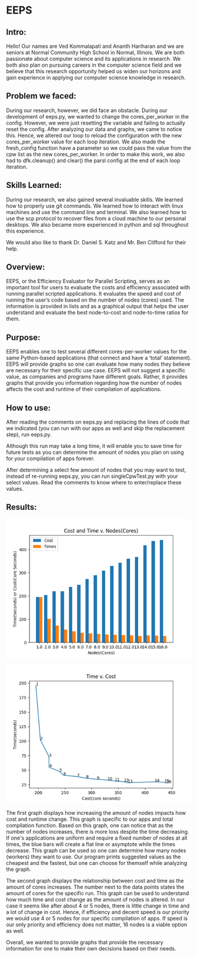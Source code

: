 # EEPS

## Intro:

Hello! Our names are Ved Kommalapati and Ananth Hariharan and we are seniors at Normal Community High School in Normal, Illinois. We are both passionate about computer science and its applications in research. We both also plan on pursuing careers in the computer science field and we believe that this research opportunity helped us widen our horizons and gain experience in applying our computer science knowledge in research. 

## Problem we faced:
During our research, however, we did face an obstacle. During our development of eeps.py, we wanted to change the cores_per_worker in the config. However, we were just resetting the variable and failing to actually reset the config. After analyzing our data and graphs, we came to notice this. Hence, we altered our loop to reload the configuration with the new cores_per_worker value for each loop iteration. We also made the fresh_config function have a parameter so we could pass the value from the cpw list as the new cores_per_worker. In order to make this work, we also had to dfk.cleanup() and clear() the parsl config at the end of each loop iteration. 

## Skills Learned:
During our research, we also gained several invaluable skills. We learned how to properly use git commands. We learned how to interact with linux machines and use the command line and terminal. We also learned how to use the scp protocol to recover files from a cloud machine to our personal desktops. We also became more experienced in python and sql throughout this experience.

We would also like to thank Dr. Daniel S. Katz and Mr. Ben Clifford for their help. 

## Overview:

EEPS, or the Efficiency Evaluator for Parallel Scripting, serves as an important tool for users to evaluate the costs and efficiency associated with running parallel scripted applications. It evaluates the speed and cost of running the user’s code based on the number of nodes (cores) used. The information is provided in lists and as a graphical output that helps the user understand and evaluate the best node-to-cost and node-to-time ratios for them.

## Purpose:

EEPS enables one to test several different cores-per-worker values for the same Python-based applications (that connect and have a ‘total’ statement). EEPS will provide graphs so one can evaluate how many nodes they believe are necessary for their specific use case. EEPS will not suggest a specific value, as companies and programs have different goals. Rather, it provides graphs that provide you information regarding how the number of nodes affects the cost and runtime of their compilation of applications.

## How to use:

After reading the comments on eeps.py and replacing the lines of code that we indicated (you can run with our apps as well and skip the replacement step), run eeps.py.

Although this run may take a long time, it will enable you to save time for future tests as you can determine the amount of nodes you plan on using for your compilation of apps forever.

After determining a select few amount of nodes that you may want to test, instead of re-running eeps.py, you can run singleCpwTest.py with your select values. Read the comments to know where to enter/replace these values.

## Results:

![Image of Graph 1](https://raw.githubusercontent.com/kommav/EEPS/main/images/CTvN.png)

![Image of Graph 2](https://raw.githubusercontent.com/kommav/EEPS/main/images/CpTvN.png)

The first graph displays how increasing the amount of nodes impacts how cost and runtime change. This graph is specific to our apps and total compilation function. Based on this graph, one can notice that as the number of nodes increases, there is more loss despite the time decreasing. If one's applications are uniform and require a fixed number of nodes at all times, the blue bars will create a flat line or asymptote while the times decrease. This graph can be used so one can determine how many nodes (workers) they want to use. Our program prints suggested values as the cheapest and the fastest, but one can choose for themself while analyzing the graph.

The second graph displays the relationship between cost and time as the amount of cores increases. The number next to the data points states the amount of cores for the specific run. This graph can be used to understand how much time and cost change as the amount of nodes is altered. In our case it seems like after about 4 or 5 nodes, there is little change in time and a lot of change in cost. Hence, if efficiency and decent speed is our priority we would use 4 or 5 nodes for our specific compilation of apps. If speed is our only priority and efficiency does not matter, 16 nodes is a viable option as well.

Overall, we wanted to provide graphs that provide the necessary information for one to make their own decisions based on their needs.
